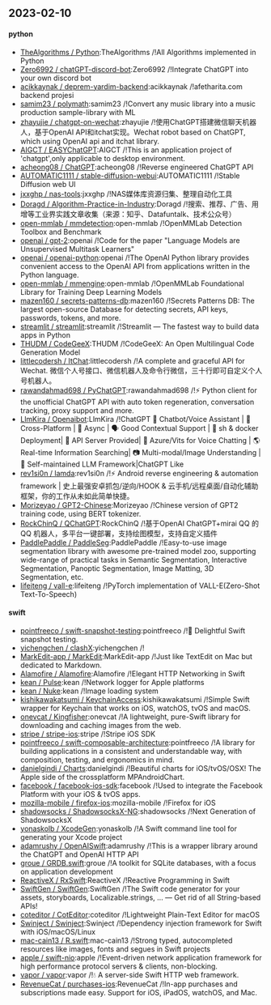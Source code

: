 ## 2023-02-10

#### python
* [TheAlgorithms / Python](https://github.com/TheAlgorithms/Python):TheAlgorithms /!All Algorithms implemented in Python
* [Zero6992 / chatGPT-discord-bot](https://github.com/Zero6992/chatGPT-discord-bot):Zero6992 /!Integrate ChatGPT into your own discord bot
* [acikkaynak / deprem-yardim-backend](https://github.com/acikkaynak/deprem-yardim-backend):acikkaynak /!afetharita.com backend projesi
* [samim23 / polymath](https://github.com/samim23/polymath):samim23 /!Convert any music library into a music production sample-library with ML
* [zhayujie / chatgpt-on-wechat](https://github.com/zhayujie/chatgpt-on-wechat):zhayujie /!使用ChatGPT搭建微信聊天机器人，基于OpenAI API和itchat实现。Wechat robot based on ChatGPT, which using OpenAI api and itchat library.
* [AIGCT / EASYChatGPT](https://github.com/AIGCT/EASYChatGPT):AIGCT /!This is an application project of 'chatgpt',only applicable to desktop environment.
* [acheong08 / ChatGPT](https://github.com/acheong08/ChatGPT):acheong08 /!Reverse engineered ChatGPT API
* [AUTOMATIC1111 / stable-diffusion-webui](https://github.com/AUTOMATIC1111/stable-diffusion-webui):AUTOMATIC1111 /!Stable Diffusion web UI
* [jxxghp / nas-tools](https://github.com/jxxghp/nas-tools):jxxghp /!NAS媒体库资源归集、整理自动化工具
* [Doragd / Algorithm-Practice-in-Industry](https://github.com/Doragd/Algorithm-Practice-in-Industry):Doragd /!搜索、推荐、广告、用增等工业界实践文章收集（来源：知乎、Datafuntalk、技术公众号）
* [open-mmlab / mmdetection](https://github.com/open-mmlab/mmdetection):open-mmlab /!OpenMMLab Detection Toolbox and Benchmark
* [openai / gpt-2](https://github.com/openai/gpt-2):openai /!Code for the paper "Language Models are Unsupervised Multitask Learners"
* [openai / openai-python](https://github.com/openai/openai-python):openai /!The OpenAI Python library provides convenient access to the OpenAI API from applications written in the Python language.
* [open-mmlab / mmengine](https://github.com/open-mmlab/mmengine):open-mmlab /!OpenMMLab Foundational Library for Training Deep Learning Models
* [mazen160 / secrets-patterns-db](https://github.com/mazen160/secrets-patterns-db):mazen160 /!Secrets Patterns DB: The largest open-source Database for detecting secrets, API keys, passwords, tokens, and more.
* [streamlit / streamlit](https://github.com/streamlit/streamlit):streamlit /!Streamlit — The fastest way to build data apps in Python
* [THUDM / CodeGeeX](https://github.com/THUDM/CodeGeeX):THUDM /!CodeGeeX: An Open Multilingual Code Generation Model
* [littlecodersh / ItChat](https://github.com/littlecodersh/ItChat):littlecodersh /!A complete and graceful API for Wechat. 微信个人号接口、微信机器人及命令行微信，三十行即可自定义个人号机器人。
* [rawandahmad698 / PyChatGPT](https://github.com/rawandahmad698/PyChatGPT):rawandahmad698 /!⚡️
Python client for the unofficial ChatGPT API with auto token regeneration, conversation tracking, proxy support and more.
* [LlmKira / Openaibot](https://github.com/LlmKira/Openaibot):LlmKira /!ChatGPT
🤖
Chatbot/Voice Assistant |
📱
Cross-Platform |
🦾
Async |
🗣
Good Contextual Support |
🌻
sh & docker Deployment|
🔌
API Server Provided|
🎤
Azure/Vits for Voice Chatting |
🌎
Real-time Information Searching|
📷
Multi-modal/Image Understanding |
💐
Self-maintained LLM Framework|ChatGPT Like
* [rev1si0n / lamda](https://github.com/rev1si0n/lamda):rev1si0n /!⚡️
Android reverse engineering & automation framework | 史上最强安卓抓包/逆向/HOOK & 云手机/远程桌面/自动化辅助框架，你的工作从未如此简单快捷。
* [Morizeyao / GPT2-Chinese](https://github.com/Morizeyao/GPT2-Chinese):Morizeyao /!Chinese version of GPT2 training code, using BERT tokenizer.
* [RockChinQ / QChatGPT](https://github.com/RockChinQ/QChatGPT):RockChinQ /!基于OpenAI ChatGPT+mirai QQ 的 QQ 机器人，多平台一键部署，支持绘图模型，支持自定义插件
* [PaddlePaddle / PaddleSeg](https://github.com/PaddlePaddle/PaddleSeg):PaddlePaddle /!Easy-to-use image segmentation library with awesome pre-trained model zoo, supporting wide-range of practical tasks in Semantic Segmentation, Interactive Segmentation, Panoptic Segmentation, Image Matting, 3D Segmentation, etc.
* [lifeiteng / vall-e](https://github.com/lifeiteng/vall-e):lifeiteng /!PyTorch implementation of VALL-E(Zero-Shot Text-To-Speech)

#### swift
* [pointfreeco / swift-snapshot-testing](https://github.com/pointfreeco/swift-snapshot-testing):pointfreeco /!📸
Delightful Swift snapshot testing.
* [yichengchen / clashX](https://github.com/yichengchen/clashX):yichengchen /!
* [MarkEdit-app / MarkEdit](https://github.com/MarkEdit-app/MarkEdit):MarkEdit-app /!Just like TextEdit on Mac but dedicated to Markdown.
* [Alamofire / Alamofire](https://github.com/Alamofire/Alamofire):Alamofire /!Elegant HTTP Networking in Swift
* [kean / Pulse](https://github.com/kean/Pulse):kean /!Network logger for Apple platforms
* [kean / Nuke](https://github.com/kean/Nuke):kean /!Image loading system
* [kishikawakatsumi / KeychainAccess](https://github.com/kishikawakatsumi/KeychainAccess):kishikawakatsumi /!Simple Swift wrapper for Keychain that works on iOS, watchOS, tvOS and macOS.
* [onevcat / Kingfisher](https://github.com/onevcat/Kingfisher):onevcat /!A lightweight, pure-Swift library for downloading and caching images from the web.
* [stripe / stripe-ios](https://github.com/stripe/stripe-ios):stripe /!Stripe iOS SDK
* [pointfreeco / swift-composable-architecture](https://github.com/pointfreeco/swift-composable-architecture):pointfreeco /!A library for building applications in a consistent and understandable way, with composition, testing, and ergonomics in mind.
* [danielgindi / Charts](https://github.com/danielgindi/Charts):danielgindi /!Beautiful charts for iOS/tvOS/OSX! The Apple side of the crossplatform MPAndroidChart.
* [facebook / facebook-ios-sdk](https://github.com/facebook/facebook-ios-sdk):facebook /!Used to integrate the Facebook Platform with your iOS & tvOS apps.
* [mozilla-mobile / firefox-ios](https://github.com/mozilla-mobile/firefox-ios):mozilla-mobile /!Firefox for iOS
* [shadowsocks / ShadowsocksX-NG](https://github.com/shadowsocks/ShadowsocksX-NG):shadowsocks /!Next Generation of ShadowsocksX
* [yonaskolb / XcodeGen](https://github.com/yonaskolb/XcodeGen):yonaskolb /!A Swift command line tool for generating your Xcode project
* [adamrushy / OpenAISwift](https://github.com/adamrushy/OpenAISwift):adamrushy /!This is a wrapper library around the ChatGPT and OpenAI HTTP API
* [groue / GRDB.swift](https://github.com/groue/GRDB.swift):groue /!A toolkit for SQLite databases, with a focus on application development
* [ReactiveX / RxSwift](https://github.com/ReactiveX/RxSwift):ReactiveX /!Reactive Programming in Swift
* [SwiftGen / SwiftGen](https://github.com/SwiftGen/SwiftGen):SwiftGen /!The Swift code generator for your assets, storyboards, Localizable.strings, … — Get rid of all String-based APIs!
* [coteditor / CotEditor](https://github.com/coteditor/CotEditor):coteditor /!Lightweight Plain-Text Editor for macOS
* [Swinject / Swinject](https://github.com/Swinject/Swinject):Swinject /!Dependency injection framework for Swift with iOS/macOS/Linux
* [mac-cain13 / R.swift](https://github.com/mac-cain13/R.swift):mac-cain13 /!Strong typed, autocompleted resources like images, fonts and segues in Swift projects
* [apple / swift-nio](https://github.com/apple/swift-nio):apple /!Event-driven network application framework for high performance protocol servers & clients, non-blocking.
* [vapor / vapor](https://github.com/vapor/vapor):vapor /!💧
A server-side Swift HTTP web framework.
* [RevenueCat / purchases-ios](https://github.com/RevenueCat/purchases-ios):RevenueCat /!In-app purchases and subscriptions made easy. Support for iOS, iPadOS, watchOS, and Mac.
